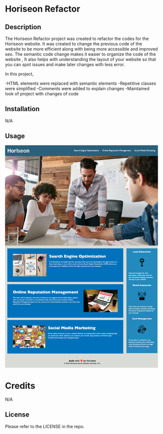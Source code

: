 # Horiseon Refactor

## Description

The Horiseon Refactor project was created to refactor the codes for the Horiseon website. 
It was created to change the previous code of the website to be more efficient along with being more accessible and improved seo. The semantic code change makes it easier to organize the code of the website , It also helps with understanding the layout of your website so that you can spot issues and make later changes with less error. 

In this project, 

-HTML elements were replaced with semantic elements
-Repetitive classes were simplified
-Comments were added to explain changes 
-Maintained look of project with changes of code

## Installation

N/A

## Usage

![screenshot of index.html](./assets/images/Screenshot.png)

# Credits

N/A

## License

Please refer to the LICENSE in the repo.
